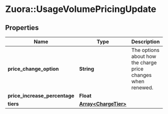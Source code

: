 # Zuora::UsageVolumePricingUpdate

## Properties
Name | Type | Description | Notes
------------ | ------------- | ------------- | -------------
**price_change_option** | **String** | The options about how the charge price changes when renewed. | [optional] 
**price_increase_percentage** | **Float** |  | [optional] 
**tiers** | [**Array&lt;ChargeTier&gt;**](ChargeTier.md) |  | [optional] 


